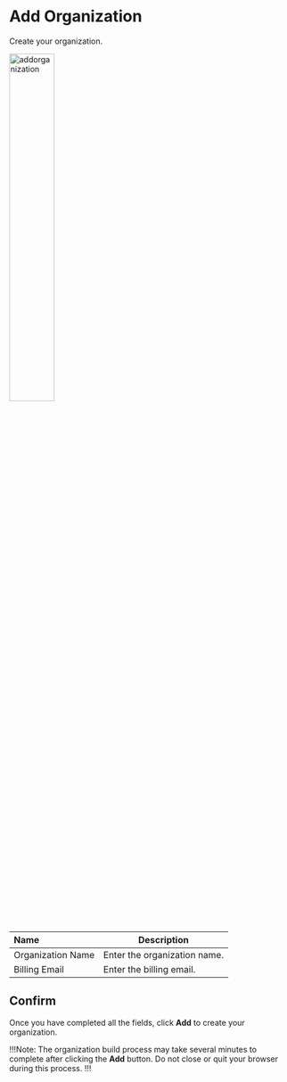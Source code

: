# Add Organization

Create your organization.

<img src="../../../images/addorganization.jpg" alt="addorganization" style="width: 40%; display: block"></a>

**Name** | **Description** 
:--- | ---
Organization Name | Enter the organization name.
Billing Email | Enter the billing email.

## Confirm

Once you have completed all the fields, click **Add** to create your organization.

!!!Note:
The organization build process may take several minutes to complete after clicking the **Add** button. Do not close or quit your browser during this process.
!!!
